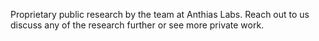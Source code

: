 Proprietary public research by the team at Anthias Labs. Reach out to us discuss any of the research further or see more private work.
